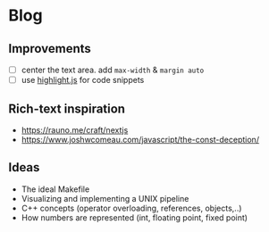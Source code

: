# Blog

## Improvements
- [ ] center the text area. add `max-width` & `margin auto`
- [ ] use [highlight.js](https://highlightjs.org/usage/) for code snippets

## Rich-text inspiration
- https://rauno.me/craft/nextjs
- https://www.joshwcomeau.com/javascript/the-const-deception/

## Ideas
- The ideal Makefile
- Visualizing and implementing a UNIX pipeline
- C++ concepts (operator overloading, references, objects,..)
- How numbers are represented (int, floating point, fixed point)